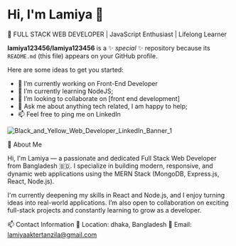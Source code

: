 # Hi, I'm Lamiya 👋

🚀 FULL STACK WEB DEVELOPER | JavaScript Enthusiast | Lifelong Learner



**lamiya123456/lamiya123456** is a ✨ _special_ ✨ repository because its `README.md` (this file) appears on your GitHub profile.

Here are some ideas to get you started:

- 🔭 I’m currently working on Front-End Developer
- 🌱 I’m currently learning NodeJS;
- 👯 I’m looking to collaborate on  [front end development]
- 💬 Ask me about anything tech related, I am happy to help;
- 📫   Feel free to ping me on LinkedIn


![Black_and_Yellow_Web_Developer_LinkedIn_Banner_1](https://github.com/user-attachments/assets/d3ff3af5-ae1e-4d55-ae8a-b89f5bdbb934)

🚀 About Me

Hi, I'm Lamiya — a passionate and dedicated Full Stack Web Developer from Bangladesh 🇧🇩. I specialize in building modern, responsive, and dynamic web applications using the MERN Stack (MongoDB, Express.js, React, Node.js).

I'm currently deepening my skills in React and Node.js, and I enjoy turning ideas into real-world applications. I’m also open to collaboration on exciting full-stack projects and constantly learning to grow as a developer.











📫 Contact Information
📍 Location: dhaka, Bangladesh
📧 Email: lamiyaaktertanzila@gmail.com






